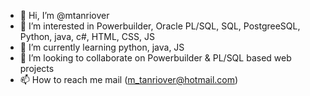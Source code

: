 - 👋 Hi, I’m @mtanriover
- 👀 I’m interested in Powerbuilder, Oracle PL/SQL, SQL, PostgreeSQL, Python, java, c#, HTML, CSS, JS
- 🌱 I’m currently learning python, java, JS
- 💞️ I’m looking to collaborate on Powerbuilder & PL/SQL based web projects
- 📫 How to reach me mail (m_tanriover@hotmail.com)

<!---
mtanriover/mtanriover is a ✨ special ✨ repository because its `README.md` (this file) appears on your GitHub profile.
You can click the Preview link to take a look at your changes.
--->
